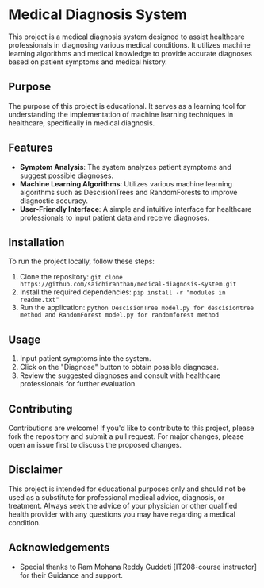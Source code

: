 # Medical Diagnosis System

This project is a medical diagnosis system designed to assist healthcare professionals in diagnosing various medical conditions. It utilizes machine learning algorithms and medical knowledge to provide accurate diagnoses based on patient symptoms and medical history.

## Purpose

The purpose of this project is educational. It serves as a learning tool for understanding the implementation of machine learning techniques in healthcare, specifically in medical diagnosis. 

## Features

- **Symptom Analysis**: The system analyzes patient symptoms and  suggest possible diagnoses.
- **Machine Learning Algorithms**: Utilizes various machine learning algorithms such as DescisionTrees and RandomForests to improve diagnostic accuracy.
- **User-Friendly Interface**: A simple and intuitive interface for healthcare professionals to input patient data and receive diagnoses.

## Installation

To run the project locally, follow these steps:

1. Clone the repository: `git clone https://github.com/saichiranthan/medical-diagnosis-system.git`
2. Install the required dependencies: `pip install -r "modules in readme.txt"`
3. Run the application: `python DescisionTree model.py for descisiontree method and RandomForest model.py for randomforest method`

## Usage

1. Input patient symptoms  into the system.
2. Click on the "Diagnose" button to obtain possible diagnoses.
3. Review the suggested diagnoses and consult with healthcare professionals for further evaluation.

## Contributing

Contributions are welcome! If you'd like to contribute to this project, please fork the repository and submit a pull request. For major changes, please open an issue first to discuss the proposed changes.

## Disclaimer

This project is intended for educational purposes only and should not be used as a substitute for professional medical advice, diagnosis, or treatment. Always seek the advice of your physician or other qualified health provider with any questions you may have regarding a medical condition.

## Acknowledgements

- Special thanks to Ram Mohana Reddy Guddeti [IT208-course instructor] for their Guidance and support.


